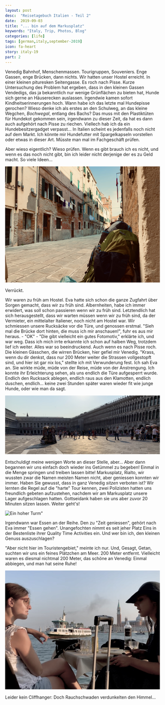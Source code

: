 ```yaml
---
layout: post
desc:  "Reisetagebuch Italien - Teil 2"
date:  2019-09-03
title: "... bin auf dem Markusplatz"
keywords: "Italy, Trip, Photos, Blog"
categories: [life]
tags: [german,italy,september-2019]
icon: fa-heart
story: italy-19
part: 2
---
```


Venedig Bahnhof, Menschenmassen. Tourigruppen, Souveniers. Enge Gassen, enge Brücken, dann nichts. Wir hatten unser Hostel erreicht. In einer kleinen pituresken Seitengasse. Es roch nach Pisse. Kurze Untersuchung des Problem hat ergeben, dass in den kleinen Gassen Vendedigs, das ja bekanntlich nur wenige Grünflächen zu bieten hat, Hunde sich gerne an Häuserecken auslassen. Irgendwie kamen sofort Kindheitserinnerungen hoch. Wann habe ich das letzte mal Hundepisse gerochen? Wieso denke ich als erstes an den Schulweg, an das kleine Wegchen, *Bochwegal*, entlang des Bachs? Das muss mit den Plastiktüten für Hundekot gekommen sein, irgendwann zu dieser Zeit, da hat es dann auch aufgehört nach Pisse zu riechen. Viellech hab ich da ein Hundebesitzergadget verpasst... In Italien scheint es jedenfalls noch nicht auf dem Markt. Ich könnte mir Hundefutter mit Spargelkapseln vorstellen oder etwas in dieser Art. Müsste man mal im Fachgeschäft prüfen.

Aber wieso eigentlich? Wieso prüfen. Wenn es gibt brauch ich es nicht, und wenn es das noch nicht gibt, bin ich leider nicht derjenige der es zu Geld macht. So viele Ideen...

![Erster Blick aufs Hostel](/static/assets/img/blog/2019-09-03-italy-pt2/Foto%2001.09.19%252C%2014%2035%2029.jpg)

Verrückt.

Wir waren zu früh am Hostel. Eva hatte sich schon die ganze Zugfahrt über Sorgen gemacht, dass wir zu früh sind. Albernheiten, habe ich immer erwidert, was soll schon passieren wenn wir zu früh sind. Letztendlich hat sich herausgestellt, dass wir warten müssen wenn wir zu früh sind, da der Vermieter, ein mittelalter Italiener, noch nicht am Hostel war. Wir schmiessen unsere Rucksäcke vor die Türe, und genossen erstmal. "Sieh mal die Brücke dort hinten, die muss ich mir anschauen!", fuhr es aus mir heraus. - "OK" - "Die gibt vielleicht ein gutes Fotomotiv," erklärte ich, und war weg. Dass ich mich irrte erkannte ich schon auf halben Weg, trotzdem lief ich weiter. Alles war so beeindruckend. Auch wenn es nach Pisse roch. Die kleinen Gässchen, die wirren Brücken, hier gefiel mir Venedig. "Krass, wenn du dir denkst, dass nur 200 Meter weiter die Strassen vollgestopft sind, und hier ist gar nix los," stellte ich mit Verwunderung fest. Ich sah Eva an. Sie wirkte müde, müde von der Reise, müde von der Anstrengung. Ich konnte ihr Erleichterung sehen, als uns endlich die Türe aufgesperrt wurde. Endlich den Rucksack ablegen, endlich raus aus den Klamotten, endlich duschen, endlich... keine zwei Stunden später waren wieder fit wie junge Hunde, oder wie man da sagt.

![Auf dem MarkusPlatz](/static/assets/img/blog/2019-09-03-italy-pt2/Foto%2001.09.19%252C%2017%2046%2037.jpg)

Entschuldigt meine wenigen Worte an dieser Stelle, aber... Aber dann begannen wir uns einfach doch wieder ins Getümmel zu begeben! Einmal in die Menge springen und treiben lassen bitte! Markusplatz, Rialto, wir wussten zwar die Namen meisten Namen nicht, aber geniessen konnten wir immer. Haben Sie gewusst, dass in ganz Venedig *sitzen* verboten ist? Wir lernten die Regel auf die "harte" Tour kennen, zwei Polizisten hatten uns freundlich gebeten aufzustehen, nachdem wir am Markusplatz unsere Lager aufgeschlagen hatten. Gottseidank haben sie uns aber zuvor 20 Minuten sitzen lassen. Weiter geht's!

![Ein hoher Turm"](/static/assets/img/blog/2019-09-03-italy-pt2/Foto%2001.09.19%252C%2017%2047%2012.jpg)

Irgendwann war Essen an der Reihe. Den zu "Zeit geniessen", gehört nach Eva immer "Essen gehen". Unangefochten nimmt es seit jeher Platz Eins in der Bestenliste ihrer Quality Time Activities ein. Und wer bin ich, den kleinen Genuss auszuschlagen?

"Aber nicht hier im Touristengebiet," meinte ich nur. Und, Gesagt, Getan, suchten wir uns ein feines Plätzchen am Meer. 200 Meter entfernt. Vielleicht waren es diesmal nichtmal 200 Meter, das schöne an Venedig: Einmal abbiegen, und man hat seine Ruhe!

![Romantische Rauchschwaden](/static/assets/img/blog/2019-09-03-italy-pt2/Foto%2001.09.19%252C%2018%2047%2012.jpg)

Leider kein Cliffhanger: Doch Rauchschwaden verdunkelten den Himmel... 